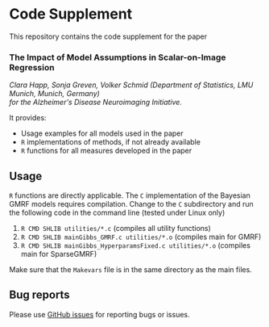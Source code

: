 # Code Supplement

This repository contains the code supplement for the paper

### The Impact of Model Assumptions in Scalar-on-Image Regression     
*Clara Happ, Sonja Greven, Volker Schmid (Department of Statistics, LMU Munich, Munich, Germany)*     
*for the Alzheimer's Disease Neuroimaging Initiative.*    

It provides:  
 *  Usage examples for all models used in the paper       
 * `R` implementations of methods, if not already available  
 * `R` functions for all measures developed in the paper  
  
## Usage ##

`R` functions are directly applicable. The `C` implementation of the Bayesian GMRF models requires compilation. Change to the `C` subdirectory and run the following code in the command line (tested under Linux only)

1. `R CMD SHLIB utilities/*.c` (compiles all utility functions)  
2. `R CMD SHLIB mainGibbs_GMRF.c utilities/*.o` (compiles main for GMRF)  
3. `R CMD SHLIB mainGibbs_HyperparamsFixed.c utilities/*.o` (compiles main for SparseGMRF) 

Make sure that the `Makevars` file is in the same directory as the main files. 


## Bug reports ##

Please use [GitHub issues](https://github.com/ClaraHapp/SOIR/issues) for reporting bugs or issues.

